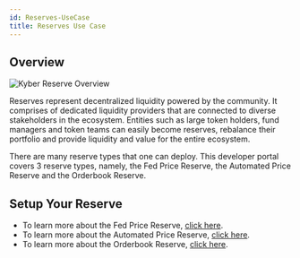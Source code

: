 ```yaml
---
id: Reserves-UseCase
title: Reserves Use Case
---
```

## Overview
![Kyber Reserve Overview](/uploads/kyberreserveoverview.png "Kyber Reserve Overview")

Reserves represent decentralized liquidity powered by the community. It comprises of dedicated liquidity providers that are connected to diverse stakeholders in the ecosystem. Entities such as large token holders, fund managers and token teams can easily become reserves, rebalance their portfolio and provide liquidity and value for the entire ecosystem.

There are many reserve types that one can deploy. This developer portal covers 3 reserve types, namely, the Fed Price Reserve, the Automated Price Reserve and the Orderbook Reserve.

## Setup Your Reserve
- To learn more about the Fed Price Reserve, [click here](guide-fedpricereserves.md).
- To learn more about the Automated Price Reserve, [click here](guide-automatedreserves.md).
- To learn more about the Orderbook Reserve, [click here](guide-orderbookreserves.md).
